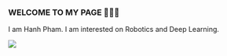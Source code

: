 ### WELCOME TO MY PAGE 👋👋👋
I am Hanh Pham. I am interested on Robotics and Deep Learning.

<a href="https://github.com/Hanhpt23/Synthetic data">
  <!-- Change the `github-readme-stats.anuraghazra1.vercel.app` to `github-readme-stats.vercel.app`  -->
  <img align="center" src="https://github-readme-stats.anuraghazra1.vercel.app/api/pin/?username=Hanhpt23&repo=Deep-CNN-on-Synthetic-Dataset&theme=radical" />
</a>
